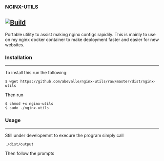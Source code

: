 ### NGINX-UTILS
[![Build](https://github.com/abevalle/nginx-utils/actions/workflows/c-cpp.yml/badge.svg?branch=refactor)](https://github.com/abevalle/nginx-utils/actions/workflows/c-cpp.yml)
---

Portable utility to assist making nginx configs rapidily. This is mainly to use on my nginx docker container to make deployment faster and easier for new websites.


### Installation
---

To install this run the following

```shell
$ wget https://github.com/abevalle/nginx-utils/raw/master/dist/nginx-utils
```
Then run
```shell
$ chmod +x nginx-utils
$ sudo ./nginx-utils
```

### Usage
---
Still under developemnt to execure the program simply call 
```shell
./dist/output
```
Then follow the prompts